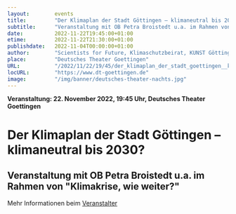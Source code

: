 ```yaml
---
layout:        events
title:         "Der Klimaplan der Stadt Göttingen – klimaneutral bis 2030?"
subtitle:      "Veranstaltung mit OB Petra Broistedt u.a. im Rahmen von 'Klimakrise, wie weiter?'"
date:          2022-11-22T19:45:00+01:00
etime:         2022-11-22T21:30:00+01:00
publishdate:   2022-11-04T00:00:00+01:00
author:        "Scientists for Future, Klimaschutzbeirat, KUNST Göttingen"
place:         "Deutsches Theater Goettingen"
URL:           "/2022/11/22/19/45/der_klimaplan_der_stadt_goettingen__klimaneutral_bis_2030"
locURL:        "https://www.dt-goettingen.de"
image:         "/img/banner/deutsches-theater-nachts.jpg"
---
```


**Veranstaltung: 22. November 2022, 19:45 Uhr, Deutsches Theater Goettingen**

Der Klimaplan der Stadt Göttingen – klimaneutral bis 2030?
===========

Veranstaltung mit OB Petra Broistedt u.a. im Rahmen von "Klimakrise, wie weiter?"
-----------


Mehr Informationen beim [Veranstalter](https://www.dt-goettingen.de)
